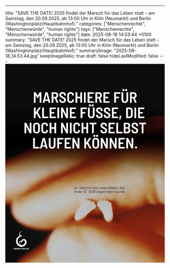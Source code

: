 ---
title: "SAVE THE DATE! 2025 findet der Marsch für das Leben statt – am Samstag, den 20.09.2025, ab 13:00 Uhr in Köln (Neumarkt) und Berlin (Washingtonplatz/Hauptbahnhof)."
categories: ["Menschenrechte", "Menschenwürde", "human rights"]
tags: ["Menschenrechte", "Menschenwürde", "human rights"]
date: 2025-08-18 14:53:44 +0100
summary: "SAVE THE DATE! 2025 findet der Marsch für das Leben statt – am Samstag, den 20.09.2025, ab 13:00 Uhr in Köln (Neumarkt) und Berlin (Washingtonplatz/Hauptbahnhof)."
summaryImage: "2025-08-18_14.53.44.jpg"
keepImageRatio: true
draft: false
hideLastModified: false
---[![SAVE THE DATE! 2025 findet der Marsch für das Leben statt – am Samstag, den 20.09.2025, ab 13:00 Uhr in Köln (Neumarkt) und Berlin (Washingtonplatz/Hauptbahnhof).](2025-08-18_14.53.44.jpg "SAVE THE DATE! 2025 findet der Marsch für das Leben statt – am Samstag, den 20.09.2025, ab 13:00 Uhr in Köln (Neumarkt) und Berlin (Washingtonplatz/Hauptbahnhof).")](https://www.sundaysforlife.org/de)